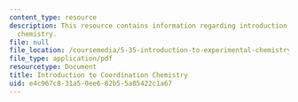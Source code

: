 ```yaml
---
content_type: resource
description: This resource contains information regarding introduction to coordination
  chemistry.
file: null
file_location: /coursemedia/5-35-introduction-to-experimental-chemistry-fall-2012/e4c967c831a50ee682b55a85422c1a67_MIT5_35F12_Module_2LS1.pdf
file_type: application/pdf
resourcetype: Document
title: Introduction to Coordination Chemistry
uid: e4c967c8-31a5-0ee6-82b5-5a85422c1a67
---
```

